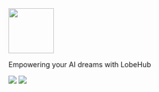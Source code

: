 <picture>
  <source media="(prefers-color-scheme: dark)" srcset="https://registry.npmmirror.com/@lobehub/assets-logo/1.2.0/files/assets/logo-combine.webp">
  <img height="90" src="https://registry.npmmirror.com/@lobehub/assets-logo/1.2.0/files/assets/logo-combine-dark.webp">
</picture>

Empowering your AI dreams with LobeHub

[![][website-shield]][website-url]
[![][discord-shield]][discord-url]

<!-- SHIELD LINK GROUP -->

[website-shield]: https://img.shields.io/website?down_message=offline&label=🤯%20lobehub.com&up_message=online&url=https%3A%2F%2Fchat.lobehub.com&style=flat
[website-url]: https://chat.lobehub.com
[discord-shield]: https://dcbadge.vercel.app/api/server/AYFPHvv2jT?style=flat
[discord-url]: https://discord.gg/AYFPHvv2jT
